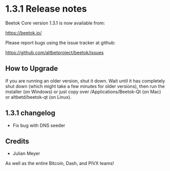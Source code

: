 1.3.1 Release notes
====================

Beetok Core version 1.3.1 is now available from:

  https://beetok.io/

Please report bugs using the issue tracker at github:

  https://github.com/altbetproject/beetok/issues


How to Upgrade
--------------

If you are running an older version, shut it down. Wait until it has completely
shut down (which might take a few minutes for older versions), then run the
installer (on Windows) or just copy over /Applications/Beetok-Qt (on Mac) or
altbetd/beetok-qt (on Linux).


1.3.1 changelog
----------------

- Fix bug with DNS seeder


Credits
--------

- Julian Meyer

As well as the entire Bitcoin, Dash, and PIVX teams!